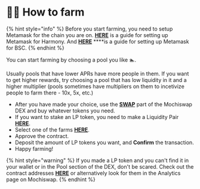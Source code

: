 # 👨‍🌾 How to farm

{% hint style="info" %}
Before you start farming, you need to setup Metamask for the chain you are on. [**HERE**](https://docs.harmony.one/home/network/wallets/browser-extensions-wallets/metamask-wallet) is a guide for setting up Metamask for Harmony. And [**HERE**](https://academy.binance.com/en/articles/connecting-metamask-to-binance-smart-chain) ****is a guide for setting up Metamask for BSC.
{% endhint %}

You can start farming by choosing a pool you like 🏊.

Usually pools that have lower APRs have more people in them. If you want to get higher rewards, try choosing a pool that has low liquidity in it and a higher multiplier \(pools sometimes have multipliers on them to incetivize people to farm there - 10x, 5x, etc.\)

* After you have made your choice, use the [**SWAP**](https://one.mochiswap.io/#/swap) part of the Mochiswap DEX and buy whatever tokens you need.
* If you want to stake an LP token, you need to make a Liquidity Pair [**HERE**](https://one.mochiswap.io/#/pool).
* Select one of the farms [**HERE**](https://harmony.mochiswap.io/farms).
* Approve the contract.
* Deposit the amount of LP tokens you want, and **Confirm** the transaction.
* Happy farming!

{% hint style="warning" %}
If you made a LP token and you can't find it in your wallet or in the Pool section of the DEX, don't be scared. Check out the contract addresses [**HERE**](https://info.mochiswap.io/information/contracts) or alternatively look for them in the Analytics page on Mochiswap.
{% endhint %}





